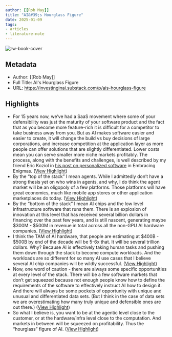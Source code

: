 ```yaml
---
author: [[Rob May]]
title: "AI&#39;s Hourglass Figure"
date: 2025-01-09
tags: 
- articles
- literature-note
---
```

![rw-book-cover](https://substackcdn.com/image/fetch/f_auto,q_auto:good,fl_progressive:steep/https%3A%2F%2Fsubstack-post-media.s3.amazonaws.com%2Fpublic%2Fimages%2F34ffbba8-39cc-4a70-8e4a-710f24ebf838_1170x522.png)

## Metadata
- Author: [[Rob May]]
- Full Title: AI's Hourglass Figure
- URL: https://investinginai.substack.com/p/ais-hourglass-figure

## Highlights
- For 15 years now, we’ve had a SaaS movement where some of your defensibility was just the maturity of your software product and the fact that as you become more feature-rich it is difficult for a competitor to take business away from you. But as AI makes software easier and easier to create, it will change the build vs buy decisions of large corporations, and increase competition at the application layer as more people can offer solutions that are slightly differentiated. Lower costs mean you can serve smaller more niche markets profitably. The process, along with the benefits and challenges, is well described by my friend Eric Koziol in [his post on personalized software](https://embracingenigmas.substack.com/p/personalized-software) in Embracing Enigmas. ([View Highlight](https://read.readwise.io/read/01jh5n7jnb6r19bp0kn9dpeepx))
- By the “top of the stack” I mean agents. While I admittedly don’t have a strong thesis yet on who wins in agents, and why, I do think the agent market will be an oligopoly of a few platforms. Those platforms will have great economics, much like mobile app stores or other application marketplaces do today. ([View Highlight](https://read.readwise.io/read/01jh5n83dak728e562hy28enhs))
- By the “bottom of the stack” I mean AI chips and the low level infrastructure software that runs them. There is an explosion of innovation at this level that has received several billion dollars in financing over the past few years, and is still nascent, generating maybe $300M - $500M in revenue in total across all the non-GPU AI hardware companies. ([View Highlight](https://read.readwise.io/read/01jh5n8dc067c760236xv7j4gr))
- I think the TAM of AI hardware, that people are estimating at $400B - $500B by end of the decade will be 5-6x that. It will be several trillion dollars. Why? Because AI is effectively taking human tasks and pushing them down through the stack to become compute workloads. And the workloads are so different for so many AI use cases that I believe several AI chip companies will be wildly successful. ([View Highlight](https://read.readwise.io/read/01jh5n8rt0sdrvytyt499p3r88))
- Now, one word of caution - there are always some specific opportunities at every level of the stack. There will be a few software markets that don’t get squeezed because not enough people know how to define the requirements of the software to effectively instruct AI how to design it. And there will always be some pockets of opportunity with unique and unusual and differentiated data sets. (But I think in the case of data sets we are overestimating how many truly unique and defensible ones are out there.) ([View Highlight](https://read.readwise.io/read/01jh5n9437akebqznfrya3ft8r))
- So what I believe is, you want to be at the agentic level close to the customer, or at the hardware/infra level close to the computation. And markets in between will be squeezed on profitability. Thus the “hourglass” figure of AI. ([View Highlight](https://read.readwise.io/read/01jh5n9tf2dm9nmxagnbkfett1))


